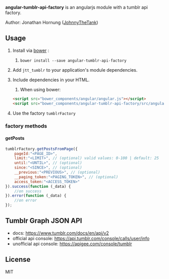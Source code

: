 **angular-tumblr-api-factory** is an angularjs module with a tumblr api factory.

Author: Jonathan Hornung ([JohnnyTheTank](https://github.com/JohnnyTheTank))

## Usage

1. Install via [bower](http://bower.io/) :
    1. `bower install --save angular-tumblr-api-factory`
2. Add `jtt_tumblr` to your application's module dependencies.
3. Include dependencies in your HTML.
    1. When using bower:

    ```html
    <script src="bower_components/angular/angular.js"></script>
    <script src="bower_components/angular-tumblr-api-factory/src/angular-tumblr-api-factory.js"></script>
    ```

4. Use the factory `tumblrFactory`


### factory methods

#### getPosts

```js
tumblrFactory.getPostsFromPage({
    pageId:"<PAGE_ID>",
    limit:"<LIMIT>", // (optional) valid values: 0-100 | default: 25
    until:"<UNTIL>", // (optional)
    since:"<SINCE>", // (optional)
    __previous:"<PREVIOUS>", // (optional)
    __paging_token:"<PAGING_TOKEN>", // (optional)
    access_token:"<ACCESS_TOKEN>"
}).success(function (_data) {
    //on success
}).error(function (_data) {
    //on error
});
```

## Tumblr Graph JSON API

* docs: https://www.tumblr.com/docs/en/api/v2
* official api console: https://api.tumblr.com/console/calls/user/info
* unofficial api console: https://apigee.com/console/tumblr


## License

MIT